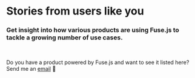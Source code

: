 # Stories from users like you

### Get insight into how various products are using Fuse.js to tackle a growing number of use cases.

<Stories />

<br/>

Do you have a product powered by Fuse.js and want to see it listed here? Send me an [email](mailto:kiro@kiro.me) 🙂
